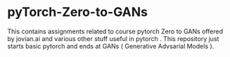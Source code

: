 # pyTorch-Zero-to-GANs
This contains assignments related to course pytorch Zero to GANs offered by jovian.ai and various other stuff useful in  pytorch .
This repository just starts basic pytorch and ends at GANs ( Generative Advsarial Models ).
